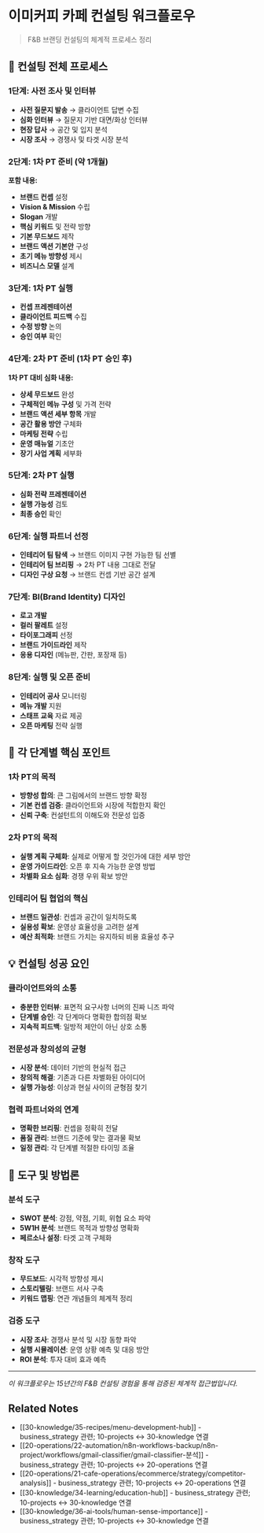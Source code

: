 # 이미커피 카페 컨설팅 워크플로우

> F&B 브랜딩 컨설팅의 체계적 프로세스 정리

## 🔄 컨설팅 전체 프로세스

### 1단계: 사전 조사 및 인터뷰
- **사전 질문지 발송** → 클라이언트 답변 수집
- **심화 인터뷰** → 질문지 기반 대면/화상 인터뷰
- **현장 답사** → 공간 및 입지 분석
- **시장 조사** → 경쟁사 및 타겟 시장 분석

### 2단계: 1차 PT 준비 (약 1개월)
**포함 내용:**
- **브랜드 컨셉** 설정
- **Vision & Mission** 수립
- **Slogan** 개발
- **핵심 키워드** 및 전략 방향
- **기본 무드보드** 제작
- **브랜드 액션 기본안** 구성
- **초기 메뉴 방향성** 제시
- **비즈니스 모델** 설계

### 3단계: 1차 PT 실행
- **컨셉 프레젠테이션**
- **클라이언트 피드백** 수집
- **수정 방향** 논의
- **승인 여부** 확인

### 4단계: 2차 PT 준비 (1차 PT 승인 후)
**1차 PT 대비 심화 내용:**
- **상세 무드보드** 완성
- **구체적인 메뉴 구성** 및 가격 전략
- **브랜드 액션 세부 항목** 개발
- **공간 활용 방안** 구체화
- **마케팅 전략** 수립
- **운영 매뉴얼** 기초안
- **장기 사업 계획** 세부화

### 5단계: 2차 PT 실행
- **심화 전략 프레젠테이션**
- **실행 가능성** 검토
- **최종 승인** 확인

### 6단계: 실행 파트너 선정
- **인테리어 팀 탐색** → 브랜드 이미지 구현 가능한 팀 선별
- **인테리어 팀 브리핑** → 2차 PT 내용 그대로 전달
- **디자인 구상 요청** → 브랜드 컨셉 기반 공간 설계

### 7단계: BI(Brand Identity) 디자인
- **로고 개발**
- **컬러 팔레트** 설정
- **타이포그래피** 선정
- **브랜드 가이드라인** 제작
- **응용 디자인** (메뉴판, 간판, 포장재 등)

### 8단계: 실행 및 오픈 준비
- **인테리어 공사** 모니터링
- **메뉴 개발** 지원
- **스태프 교육** 자료 제공
- **오픈 마케팅** 전략 실행

## 🎯 각 단계별 핵심 포인트

### 1차 PT의 목적
- **방향성 합의**: 큰 그림에서의 브랜드 방향 확정
- **기본 컨셉 검증**: 클라이언트와 시장에 적합한지 확인
- **신뢰 구축**: 컨설턴트의 이해도와 전문성 입증

### 2차 PT의 목적
- **실행 계획 구체화**: 실제로 어떻게 할 것인가에 대한 세부 방안
- **운영 가이드라인**: 오픈 후 지속 가능한 운영 방법
- **차별화 요소 심화**: 경쟁 우위 확보 방안

### 인테리어 팀 협업의 핵심
- **브랜드 일관성**: 컨셉과 공간이 일치하도록
- **실용성 확보**: 운영상 효율성을 고려한 설계
- **예산 최적화**: 브랜드 가치는 유지하되 비용 효율성 추구

## 💡 컨설팅 성공 요인

### 클라이언트와의 소통
- **충분한 인터뷰**: 표면적 요구사항 너머의 진짜 니즈 파악
- **단계별 승인**: 각 단계마다 명확한 합의점 확보
- **지속적 피드백**: 일방적 제안이 아닌 상호 소통

### 전문성과 창의성의 균형
- **시장 분석**: 데이터 기반의 현실적 접근
- **창의적 해결**: 기존과 다른 차별화된 아이디어
- **실행 가능성**: 이상과 현실 사이의 균형점 찾기

### 협력 파트너와의 연계
- **명확한 브리핑**: 컨셉을 정확히 전달
- **품질 관리**: 브랜드 기준에 맞는 결과물 확보
- **일정 관리**: 각 단계별 적절한 타이밍 조율

## 🔧 도구 및 방법론

### 분석 도구
- **SWOT 분석**: 강점, 약점, 기회, 위협 요소 파악
- **5W1H 분석**: 브랜드 목적과 방향성 명확화
- **페르소나 설정**: 타겟 고객 구체화

### 창작 도구
- **무드보드**: 시각적 방향성 제시
- **스토리텔링**: 브랜드 서사 구축
- **키워드 맵핑**: 연관 개념들의 체계적 정리

### 검증 도구
- **시장 조사**: 경쟁사 분석 및 시장 동향 파악
- **실행 시뮬레이션**: 운영 상황 예측 및 대응 방안
- **ROI 분석**: 투자 대비 효과 예측

---

*이 워크플로우는 15년간의 F&B 컨설팅 경험을 통해 검증된 체계적 접근법입니다.*

## Related Notes

- [[30-knowledge/35-recipes/menu-development-hub]] - business_strategy 관련; 10-projects ↔ 30-knowledge 연결
- [[20-operations/22-automation/n8n-workflows-backup/n8n-project/workflows/gmail-classifier/gmail-classifier-분석]] - business_strategy 관련; 10-projects ↔ 20-operations 연결
- [[20-operations/21-cafe-operations/ecommerce/strategy/competitor-analysis]] - business_strategy 관련; 10-projects ↔ 20-operations 연결
- [[30-knowledge/34-learning/education-hub]] - business_strategy 관련; 10-projects ↔ 30-knowledge 연결
- [[30-knowledge/36-ai-tools/human-sense-importance]] - business_strategy 관련; 10-projects ↔ 30-knowledge 연결
